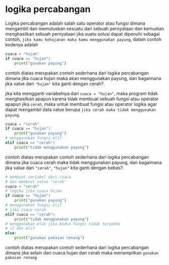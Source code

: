 # logika percabangan

Logika percabangan adalah salah satu operator atau fungsi dimana mengambil dan memutuskan sesuatu dari sebuah pernyataan dan kemudian menghasilkan sebuah pernyataan jika suatu solusi dapat dipenuhi sebagai contoh, ``jika kamu kehujanan maka kamu menggunakan payung``, dalam contoh kodenya adalah

```python
cuaca = "hujan"
if cuaca == "hujan":
    print("gunakan payung")
```
contoh diatas merupakan contoh sederhana dari logika percabangan dimana jika cuaca hujan maka akan menggunakan payung, dan bagaimana jika value dari ``"hujan"`` kita ganti dengan cerah?. 

jika kita mengganti variabelnya dari ``cuaca = "hujan"``, maka program tidak menghasilkan apapun karena tidak membuat sebuah fungsi atau operator apapun jika ``cerah``, maka untuk membuat fungsi atau operator logika agar dapat mengambil data value berupa ``jika cerah maka tidak menggunakan payung``.

```python
cuaca = "cerah"
if cuaca == "hujan":
    print("gunakan payung")
# menggunakan fungsi elif
elif cuaca == "cerah":
    print("tidak menggunakan payung")
```
contoh diatas merupakan contoh sederhana dari logika percabangan dimana jika cuaca cerah maka tidak menggunakan payung, dan bagaimana jika value dari ``"cerah"``, ``"hujan"`` kita ganti dengan bebas?. 

```python
# membuat variabel dari cuaca
# dan membuat value "cerah"
cuaca = "cerah"
# logika jika cuaca hujan
if cuaca == "hujan":
    print("gunakan payung")
# menggunakan fungsi elif
# jika cuaca cerah
elif cuaca == "cerah":
    print("tidak menggunakan payung")
# menggunakan else jika kedua fungsi tidak terpenhi
# if dan elif
else:
    print("gunakan pakaian renang")
```
contoh diatas merupakan contoh sederhana dari logika percabangan dimana jika selain dari cuaca hujan dan cerah maka menampilkan ``gunakan pakaian renang``